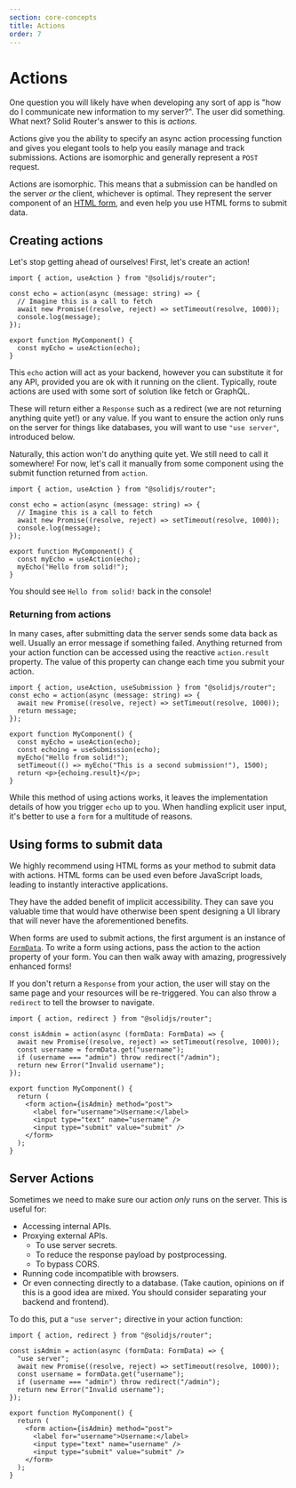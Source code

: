 ```yaml
---
section: core-concepts
title: Actions
order: 7
---
```


# Actions

One question you will likely have when developing any sort of app is "how do I communicate new information to my server?". The user did something. What next? Solid Router's answer to this is _actions_.

Actions give you the ability to specify an async action processing function and gives you elegant tools to help you easily manage and track submissions. Actions are isomorphic and generally represent a `POST` request.

Actions are isomorphic. This means that a submission can be handled on the server _or_ the client, whichever is optimal. They represent the server component of an [HTML form](https://developer.mozilla.org/en-US/docs/Web/HTML/Element/form), and even help you use HTML forms to submit data.

## Creating actions

Let's stop getting ahead of ourselves! First, let's create an action!

```tsx twoslash
import { action, useAction } from "@solidjs/router";

const echo = action(async (message: string) => {
  // Imagine this is a call to fetch
  await new Promise((resolve, reject) => setTimeout(resolve, 1000));
  console.log(message);
});

export function MyComponent() {
  const myEcho = useAction(echo);
}
```

This `echo` action will act as your backend, however you can substitute it for any API, provided you are ok with it running on the client. Typically, route actions are used with some sort of solution like fetch or GraphQL.

These will return either a `Response` such as a redirect (we are not returning anything quite yet!) or any value. If you want to ensure the action only runs on the server for things like databases, you will want to use `"use server"`, introduced below.

Naturally, this action won't do anything quite yet. We still need to call it somewhere! For now, let's call it manually from some component using the submit function returned from `action`.

```tsx twoslash
import { action, useAction } from "@solidjs/router";

const echo = action(async (message: string) => {
  // Imagine this is a call to fetch
  await new Promise((resolve, reject) => setTimeout(resolve, 1000));
  console.log(message);
});

export function MyComponent() {
  const myEcho = useAction(echo);
  myEcho("Hello from solid!");
}
```

You should see `Hello from solid!` back in the console!

### Returning from actions

In many cases, after submitting data the server sends some data back as well. Usually an error message if something failed. Anything returned from your action function can be accessed using the reactive `action.result` property. The value of this property can change each time you submit your action.

```tsx twoslash
import { action, useAction, useSubmission } from "@solidjs/router";
const echo = action(async (message: string) => {
  await new Promise((resolve, reject) => setTimeout(resolve, 1000));
  return message;
});

export function MyComponent() {
  const myEcho = useAction(echo);
  const echoing = useSubmission(echo);
  myEcho("Hello from solid!");
  setTimeout(() => myEcho("This is a second submission!"), 1500);
  return <p>{echoing.result}</p>;
}
```

While this method of using actions works, it leaves the implementation details of how you trigger `echo` up to you. When handling explicit user input, it's better to use a `form` for a multitude of reasons.

## Using forms to submit data

We highly recommend using HTML forms as your method to submit data with actions. HTML forms can be used even before JavaScript loads, leading to instantly interactive applications.

They have the added benefit of implicit accessibility. They can save you valuable time that would have otherwise been spent designing a UI library that will never have the aforementioned benefits.

When forms are used to submit actions, the first argument is an instance of [`FormData`](https://developer.mozilla.org/en-US/docs/Web/API/FormData). To write a form using actions, pass the action to the action property of your form. You can then walk away with amazing, progressively enhanced forms!

If you don't return a `Response` from your action, the user will stay on the same page and your resources will be re-triggered. You can also throw a `redirect` to tell the browser to navigate.

```tsx twoslash
import { action, redirect } from "@solidjs/router";

const isAdmin = action(async (formData: FormData) => {
  await new Promise((resolve, reject) => setTimeout(resolve, 1000));
  const username = formData.get("username");
  if (username === "admin") throw redirect("/admin");
  return new Error("Invalid username");
});

export function MyComponent() {
  return (
    <form action={isAdmin} method="post">
      <label for="username">Username:</label>
      <input type="text" name="username" />
      <input type="submit" value="submit" />
    </form>
  );
}
```

## Server Actions

Sometimes we need to make sure our action _only_ runs on the server. This is useful for:

- Accessing internal APIs.
- Proxying external APIs.
  - To use server secrets.
  - To reduce the response payload by postprocessing.
  - To bypass CORS.
- Running code incompatible with browsers.
- Or even connecting directly to a database. (Take caution, opinions on if this is a good idea are mixed. You should consider separating your backend and frontend).

To do this, put a `"use server";` directive in your action function:

```tsx twoslash
import { action, redirect } from "@solidjs/router";

const isAdmin = action(async (formData: FormData) => {
  "use server";
  await new Promise((resolve, reject) => setTimeout(resolve, 1000));
  const username = formData.get("username");
  if (username === "admin") throw redirect("/admin");
  return new Error("Invalid username");
});

export function MyComponent() {
  return (
    <form action={isAdmin} method="post">
      <label for="username">Username:</label>
      <input type="text" name="username" />
      <input type="submit" value="submit" />
    </form>
  );
}
```

